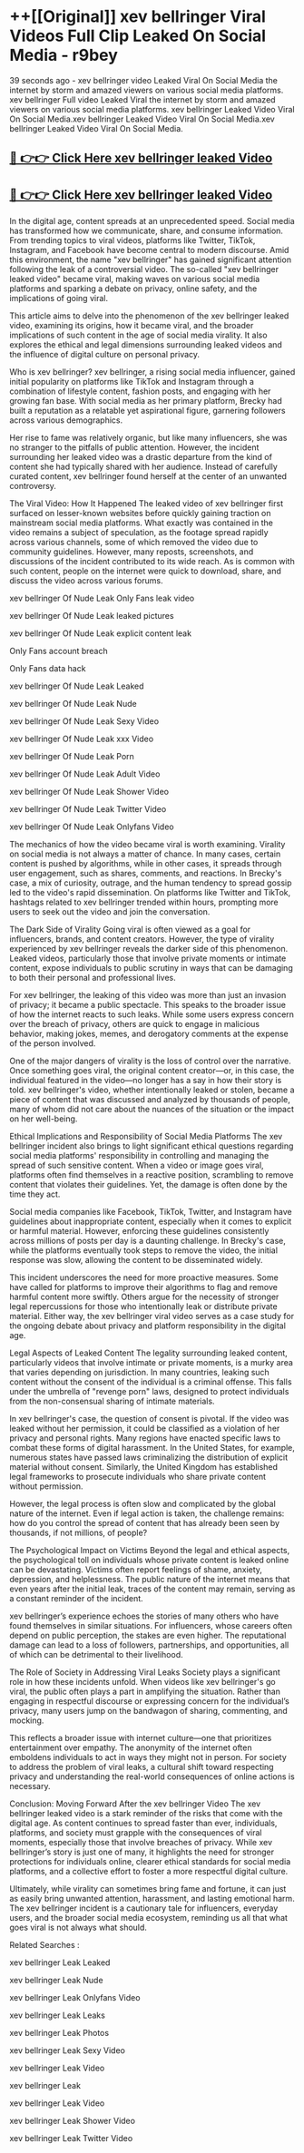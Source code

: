 # ++[[Original]] xev bellringer Viral Videos Full Clip Leaked On Social Media - r9bey<br>

39 seconds ago - xev bellringer video Leaked Viral On Social Media the internet by storm and amazed viewers on various social media platforms.
xev bellringer Full video Leaked Viral the internet by storm and amazed viewers on various social media platforms. xev bellringer Leaked Video Viral On Social Media.xev bellringer Leaked Video Viral On Social Media.xev bellringer Leaked Video Viral On Social Media.<br>


## [🔴 👉👉 Click Here xev bellringer leaked Video ](https://onlyclips.site?title=xev_bellringer&ref=git)

## [🔴 👉👉 Click Here xev bellringer leaked Video ](https://onlyclips.site?title=xev_bellringer&ref=git)

In the digital age, content spreads at an unprecedented speed. Social media has transformed how we communicate, share, and consume information. From trending topics to viral videos, platforms like Twitter, TikTok, Instagram, and Facebook have become central to modern discourse. Amid this environment, the name "xev bellringer" has gained significant attention following the leak of a controversial video. The so-called "xev bellringer leaked video" became viral, making waves on various social media platforms and sparking a debate on privacy, online safety, and the implications of going viral.

This article aims to delve into the phenomenon of the xev bellringer leaked video, examining its origins, how it became viral, and the broader implications of such content in the age of social media virality. It also explores the ethical and legal dimensions surrounding leaked videos and the influence of digital culture on personal privacy.

Who is xev bellringer?
xev bellringer, a rising social media influencer, gained initial popularity on platforms like TikTok and Instagram through a combination of lifestyle content, fashion posts, and engaging with her growing fan base. With social media as her primary platform, Brecky had built a reputation as a relatable yet aspirational figure, garnering followers across various demographics.

Her rise to fame was relatively organic, but like many influencers, she was no stranger to the pitfalls of public attention. However, the incident surrounding her leaked video was a drastic departure from the kind of content she had typically shared with her audience. Instead of carefully curated content, xev bellringer found herself at the center of an unwanted controversy.

The Viral Video: How It Happened
The leaked video of xev bellringer first surfaced on lesser-known websites before quickly gaining traction on mainstream social media platforms. What exactly was contained in the video remains a subject of speculation, as the footage spread rapidly across various channels, some of which removed the video due to community guidelines. However, many reposts, screenshots, and discussions of the incident contributed to its wide reach. As is common with such content, people on the internet were quick to download, share, and discuss the video across various forums.

xev bellringer Of Nude Leak Only Fans leak video

xev bellringer Of Nude Leak leaked pictures

xev bellringer Of Nude Leak explicit content leak

Only Fans account breach

Only Fans data hack

xev bellringer Of Nude Leak Leaked

xev bellringer Of Nude Leak Nude

xev bellringer Of Nude Leak Sexy Video

xev bellringer Of Nude Leak xxx Video

xev bellringer Of Nude Leak Porn

xev bellringer Of Nude Leak Adult Video

xev bellringer Of Nude Leak Shower Video

xev bellringer Of Nude Leak Twitter Video

xev bellringer Of Nude Leak Onlyfans Video

The mechanics of how the video became viral is worth examining. Virality on social media is not always a matter of chance. In many cases, certain content is pushed by algorithms, while in other cases, it spreads through user engagement, such as shares, comments, and reactions. In Brecky's case, a mix of curiosity, outrage, and the human tendency to spread gossip led to the video's rapid dissemination. On platforms like Twitter and TikTok, hashtags related to xev bellringer trended within hours, prompting more users to seek out the video and join the conversation.

The Dark Side of Virality
Going viral is often viewed as a goal for influencers, brands, and content creators. However, the type of virality experienced by xev bellringer reveals the darker side of this phenomenon. Leaked videos, particularly those that involve private moments or intimate content, expose individuals to public scrutiny in ways that can be damaging to both their personal and professional lives.

For xev bellringer, the leaking of this video was more than just an invasion of privacy; it became a public spectacle. This speaks to the broader issue of how the internet reacts to such leaks. While some users express concern over the breach of privacy, others are quick to engage in malicious behavior, making jokes, memes, and derogatory comments at the expense of the person involved.

One of the major dangers of virality is the loss of control over the narrative. Once something goes viral, the original content creator—or, in this case, the individual featured in the video—no longer has a say in how their story is told. xev bellringer's video, whether intentionally leaked or stolen, became a piece of content that was discussed and analyzed by thousands of people, many of whom did not care about the nuances of the situation or the impact on her well-being.

Ethical Implications and Responsibility of Social Media Platforms
The xev bellringer incident also brings to light significant ethical questions regarding social media platforms' responsibility in controlling and managing the spread of such sensitive content. When a video or image goes viral, platforms often find themselves in a reactive position, scrambling to remove content that violates their guidelines. Yet, the damage is often done by the time they act.

Social media companies like Facebook, TikTok, Twitter, and Instagram have guidelines about inappropriate content, especially when it comes to explicit or harmful material. However, enforcing these guidelines consistently across millions of posts per day is a daunting challenge. In Brecky's case, while the platforms eventually took steps to remove the video, the initial response was slow, allowing the content to be disseminated widely.

This incident underscores the need for more proactive measures. Some have called for platforms to improve their algorithms to flag and remove harmful content more swiftly. Others argue for the necessity of stronger legal repercussions for those who intentionally leak or distribute private material. Either way, the xev bellringer viral video serves as a case study for the ongoing debate about privacy and platform responsibility in the digital age.

Legal Aspects of Leaked Content
The legality surrounding leaked content, particularly videos that involve intimate or private moments, is a murky area that varies depending on jurisdiction. In many countries, leaking such content without the consent of the individual is a criminal offense. This falls under the umbrella of "revenge porn" laws, designed to protect individuals from the non-consensual sharing of intimate materials.

In xev bellringer's case, the question of consent is pivotal. If the video was leaked without her permission, it could be classified as a violation of her privacy and personal rights. Many regions have enacted specific laws to combat these forms of digital harassment. In the United States, for example, numerous states have passed laws criminalizing the distribution of explicit material without consent. Similarly, the United Kingdom has established legal frameworks to prosecute individuals who share private content without permission.

However, the legal process is often slow and complicated by the global nature of the internet. Even if legal action is taken, the challenge remains: how do you control the spread of content that has already been seen by thousands, if not millions, of people?

The Psychological Impact on Victims
Beyond the legal and ethical aspects, the psychological toll on individuals whose private content is leaked online can be devastating. Victims often report feelings of shame, anxiety, depression, and helplessness. The public nature of the internet means that even years after the initial leak, traces of the content may remain, serving as a constant reminder of the incident.

xev bellringer’s experience echoes the stories of many others who have found themselves in similar situations. For influencers, whose careers often depend on public perception, the stakes are even higher. The reputational damage can lead to a loss of followers, partnerships, and opportunities, all of which can be detrimental to their livelihood.

The Role of Society in Addressing Viral Leaks
Society plays a significant role in how these incidents unfold. When videos like xev bellringer's go viral, the public often plays a part in amplifying the situation. Rather than engaging in respectful discourse or expressing concern for the individual’s privacy, many users jump on the bandwagon of sharing, commenting, and mocking.

This reflects a broader issue with internet culture—one that prioritizes entertainment over empathy. The anonymity of the internet often emboldens individuals to act in ways they might not in person. For society to address the problem of viral leaks, a cultural shift toward respecting privacy and understanding the real-world consequences of online actions is necessary.

Conclusion: Moving Forward After the xev bellringer Video
The xev bellringer leaked video is a stark reminder of the risks that come with the digital age. As content continues to spread faster than ever, individuals, platforms, and society must grapple with the consequences of viral moments, especially those that involve breaches of privacy. While xev bellringer’s story is just one of many, it highlights the need for stronger protections for individuals online, clearer ethical standards for social media platforms, and a collective effort to foster a more respectful digital culture.

Ultimately, while virality can sometimes bring fame and fortune, it can just as easily bring unwanted attention, harassment, and lasting emotional harm. The xev bellringer incident is a cautionary tale for influencers, everyday users, and the broader social media ecosystem, reminding us all that what goes viral is not always what should.

Related Searches :

xev bellringer Leak Leaked

xev bellringer Leak Nude

xev bellringer Leak Onlyfans Video

xev bellringer Leak Leaks

xev bellringer Leak Photos

xev bellringer Leak Sexy Video

xev bellringer Leak Video

xev bellringer Leak

xev bellringer Leak Video

xev bellringer Leak Shower Video

xev bellringer Leak Twitter Video


